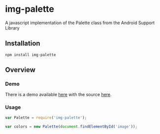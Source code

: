 img-palette
===========

A javascript implementation of the Palette class from the Android Support Library

Installation
------------

    npm install img-palette

Overview
--------

### Demo

There is a demo available [here](http://solarnz.github.io/img-palette/ "Demo") with the source [here](https://github.com/solarnz/img-palette/blob/gh-pages/scripts/example.js).

### Usage

```javascript
var Palette = require('img-palette');

var colors = new Palette(document.findElementById('image'));
```
